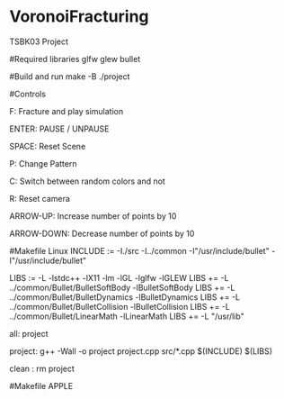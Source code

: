 # VoronoiFracturing
TSBK03 Project

#Required libraries
glfw
glew
bullet


#Build and run
make -B
./project


#Controls

F: Fracture and play simulation

ENTER: PAUSE / UNPAUSE

SPACE: Reset Scene

P: Change Pattern

C: Switch between random colors and not

R: Reset camera

ARROW-UP: Increase number of points by 10

ARROW-DOWN: Decrease number of points by 10

#Makefile Linux
INCLUDE := -I./src -I../common -I"/usr/include/bullet" -I"/usr/include/bullet"

LIBS := -L -lstdc++ -lX11 -lm -lGL -lglfw -lGLEW
LIBS += -L ../common/Bullet/BulletSoftBody -lBulletSoftBody
LIBS += -L ../common/Bullet/BulletDynamics -lBulletDynamics
LIBS += -L ../common/Bullet/BulletCollision -lBulletCollision
LIBS += -L ../common/Bullet/LinearMath -lLinearMath
LIBS += -L "/usr/lib"

all:  project

project:
	g++ -Wall  -o project project.cpp src/*.cpp  $(INCLUDE) $(LIBS)
 
clean :
	rm project

#Makefile APPLE
